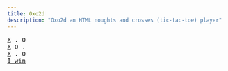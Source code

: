 ```yaml
---
title: Oxo2d 
description: "Oxo2d an HTML noughts and crosses (tic-tac-toe) player"
---
```


<pre class="oxo2d">
<u>X</u> . O
<u>X</u> O .
<u>X</u> . O
<a href="../">I win</a>
</pre>
